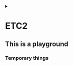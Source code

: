 <link rel="stylesheet" type="text/css" href="/css/header.css">
<link rel="stylesheet" type="text/css" href="/css/bootstrap/5.3.0-alpha1/bootstrap.css">
<div class="sticky-top bg-white pt-1 pb-2" id="header-div-max"></div>
<details id="display-none"><summary></summary>
  <script src="/js/header.js" defer="defer"></script>
  <script src="/js/table/numbering.js" defer="defer"></script>
  <script src="/js/bootstrap/5.3.0-alpha1/bootstrap.bundle.js" defer="defer"></script>
</details>

# ETC2

## This is a playground

### Temporary things

<!--
hosts 파일

linux: /etc/hosts
windows: C:\Windows\System32\drivers\etc\hosts
-->

<!--
argocd all sync disable

```
#! /bin/bash

NS_ENV="prd"
EXCEPTION_LIST="istio-system|virtual|config-map"
APPLICATION_LIST=`kubectl get applications.argoproj.io -n openshift-gitops --no-headers | awk '{print $1}' | egrep -v "${EXCEPTION_LIST}" | grep ${NS_ENV}`

# autosync disable
for app in $APPLICATION_LIST; do 
  echo " ### $app ### "
  kubectl patch applications $app --type=merge -p '{"spec":{"syncPolicy":{"automated":null}}}' -n openshift-gitops
  sleep 1
done
```
-->

<!--
argocd all sync enable

```
#! /bin/bash

NS_ENV="prd"
EXCEPTION_LIST="istio-system|virtual|config-map"
APPLICATION_LIST=`kubectl get applications.argoproj.io -n openshift-gitops --no-headers | awk '{print $1}' | egrep -v "${EXCEPTION_LIST}" | grep ${NS_ENV}`

# autosync disable
for app in $APPLICATION_LIST; do 
  echo " ### $app ### "
  kubectl patch applications $app --type=merge -p '{"spec":{"syncPolicy":{"automated":{"prune":true,"selfHeal":false}}}}' -n openshift-gitops
  sleep 3
done
```
-->

<!--
pod all down

```
#! /bin/bash

PROFILE="prd"

func_systemcode_appcode ()
{
  NAMESPACE="네임스페이스"
  DEPLOYMENTS=`kubectl get deployment -n ${NAMESPACE} --no-headers | awk '{print $1}'`

  for app in $DEPLOYMENTS; do
    echo " ### $app pod down ###"
    kubectl scale --replicas=0 deploy/$app -n $NAMESPACE
    sleep 1
  done
}

func_systemcode_appcode
```
-->

<!--
systemd service log path 로그 경로

```bash
[Service]
...
ExecStart=
StandardOutput=/LOG/system/system.log
StandardError=/LOG/system/err-system.log
...
```

일반 리눅스(strftime 을 사용하는)에서는 % 을 이용하여 날짜를 넣을 수 있다함
```bash
StandardOutput=/LOG/system/system-%Y-%m-%d_%H-%M-%S.log
StandardError=/LOG/system/err-system.log
```
-->

<!--
git diff 직전꺼 변경분 확인

# A(추가), M(수정), R(이름 바뀌며 새로 생성)
git diff --name-only --diff-filter=AMR ${브랜치 또는 HEAD}~1 ${브랜치 또는 HEAD} | tee modified
# D(삭제) or R(이름 바뀌며 제거)
git diff --name-only --diff-filter=D ${브랜치 또는 HEAD}~1 ${브랜치 또는 HEAD} | tee removed
git diff --name-only --diff-filter=R ${브랜치 또는 HEAD} ${브랜치 또는 HEAD}~1 | tee -a removed
-->

<!--
bash shell script var length / 변수 길이

${#변수명}
-->

<!--
bash shell script multiple var length / 다중 변수 길이

retval=$((${#변수명1}+${#변수명2}+${#변수명3}))
-->

<!--
bash shell script check directory / 디렉토리 확인

if [ ! -d 디렉토리명 ]; then
 mkdir 디렉토리명
fi
-->

<!--
tar empty

touch empty-file-list
tar -cT empty-file-list -f empty-files.tar
-->

<!--
bash shell script parameter count check / 파라미터 확인

if (($# < 1)); then
  echo "usage: $0 올바른 파라미터"
  exit 1
fi
-->

<!--
bash shell script string comparison / 문자열 비교

if [ "aa" == "bb" ]; then
  echo "correct!"
fi

if [ "aa" != "bb" ]; then
  echo "incorrect!"
fi
-->

<!--
kubernetes hpa remove all / 전체 제거

kubectl delete hpa --all
kubectl delete hpa -A
-->

<!--
dbc:oracle:thin:@(DESCRIPTION=(ADDRESS_LIST=(ADDRESS=(LOAD_BALANCE=OFF)(FAILOVER=ON)(PROTOCOL=TCP)(HOST=192.167.20.174)(PORT=1521))(ADDRESS=(PROTOCOL=TCP)(HOST=192.167.20.173)(PORT=1521)))(CONNECT_DATA=(SERVICE_NAME=ora9i)))</value>

# 해당 url에 RAC로 구성된 서버의 vip 2개와 각각의 포트 그리고 대표 service name을 입력한다 LOAD_BALANCE는 client 단에서 로드 밸런싱 여부를 뜻하고 FAILOVER의 경우 CTF기능을 사용할지 말지를 뜻한다
-->

<!--
jdbc:oracle:thin:@(DESCRIPTION=(ADDRESS_LIST=(LOAD_BALANCE=OFF)(FAILOVER=ON)(ADDRESS=(PROTOCOL=TCP)(HOST=192.167.20.174)(PORT=1521))(ADDRESS=(PROTOCOL=TCP)(HOST=192.167.20.173)(PORT=1521)))(CONNECT_DATA=(SERVICE_NAME=ora9i)(FAILOVER_MODE=(TYPE=SELECT)(METHOD=BASIC))(RETRIES=5)(DELAY=10)))</value>

# 앞의 jdbc.......................(CONNECT_DATA=(SERVICE_NAME=ora9i) 부분은 CTF 설정과 동일하다. 그러나 FAILOVER_MODE 뒤에 정의되는 부분이 TAF의 mode와 method, RETRIES, DELAY 를 설정하는 부분이다.(RETRIES와 DELAY는 굳이 설정할 필요는 없다) 해당 옵션의 동작은 앞을 참조하라
-->

<!--
gitlab default permission setting / 초기 권한 설정

프로젝트 생성 막기
 - 이동 : Admin - General - Visibility and access controls
 - Default project creation protection : Maintainers 로 변경
 - 그룹에 멤버 추가할땐 무조건 Reporter 로 권한 부여

 - 이동 : Admin - General - Account and limit
 - Default projects limit : 0 으로 설정

그룹 생성 막기
 - 이동 : Admin - General - Account and limit
 - User restrictions : 체크 해제

-->

<!--
nginx environment variable / nginx 환경변수 사용하기

envsubst 를 사용하여 시스템 환경 변수를 지정하여 반영할 수 있다.

envsubst '$환경변수명1 $환경변수명2' < /etc/nginx/nginx.conf.template > /etc/nginx/nginx.conf

nginx # 기동
-->

<!--
gitlab migration

sudo gitlab-backup create
ls /var/opt/gitlab/backups

/etc/gitlab/gitlab-secrets.json
/etc/gitlab/gitlab.rb

sudo cp 11493107454_2018_04_25_10.6.4-ce_gitlab_backup.tar /var/opt/gitlab/backups/
sudo chown git:git /var/opt/gitlab/backups/11493107454_2018_04_25_10.6.4-ce_gitlab_backup.tar
sudo gitlab-ctl stop puma
sudo gitlab-ctl stop sidekiq
# Verify
sudo gitlab-ctl status
sudo gitlab-backup restore BACKUP=11493107454_2018_04_25_10.6.4-ce
sudo gitlab-ctl restart
sudo gitlab-rake gitlab:check SANITIZE=true # wait for a minute
-->